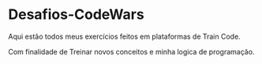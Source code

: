 # Desafios-CodeWars
 Aqui estão todos meus exercícios feitos em plataformas de Train Code.

 Com finalidade de Treinar novos conceitos e minha logica de programação.
